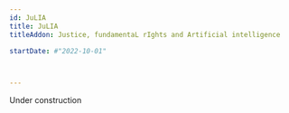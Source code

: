 ```yaml
---
id: JuLIA
title: JuLIA
titleAddon: Justice, fundamentaL rIghts and Artificial intelligence

startDate: #"2022-10-01"



---
```

Under construction